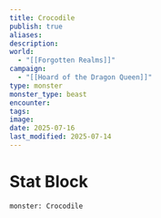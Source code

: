 ```yaml
---
title: Crocodile
publish: true
aliases: 
description: 
world:
  - "[[Forgotten Realms]]"
campaign:
  - "[[Hoard of the Dragon Queen]]"
type: monster
monster_type: beast
encounter: 
tags: 
image: 
date: 2025-07-16
last_modified: 2025-07-14
---
```

# Stat Block
```statblock
monster: Crocodile 
```
